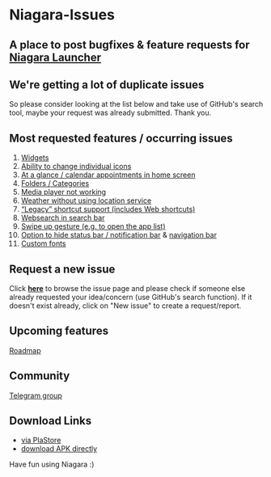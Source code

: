 # Niagara-Issues
## A place to post bugfixes & feature requests for [Niagara Launcher](https://play.google.com/store/apps/details?id=bitpit.launcher "Play Store")

## We're getting a lot of duplicate issues
So please consider looking at the list below and take use of GitHub's search tool, maybe your request was already submitted. Thank you.

## Most requested features / occurring issues
<ol>
  <li><a href="https://github.com/8bitPit/Niagara-Issues/issues/117">Widgets</a></li>
  <li><a href="https://github.com/8bitPit/Niagara-Issues/issues/4">Ability to change individual icons</a></li>
  <li><a href="https://github.com/8bitPit/Niagara-Issues/issues/55">At a glance / calendar appointments in home screen</a></li> 
  <li><a href="https//github.com/8bitPit/Niagara-Issues/issues/13">Folders / Categories</a></li>
  <li><a href="https://github.com/8bitPit/Niagara-Issues/issues/485">Media player not working</a></li>
  <li><a href="https://github.com/8bitPit/Niagara-Issues/issues/179">Weather without using location service</a></li>
  <li><a href="https://github.com/8bitPit/Niagara-Issues/issues/62">&ldquo;Legacy&rdquo; shortcut support (includes Web shortcuts)</a></li>
  <li><a href="https://github.com/8bitPit/Niagara-Issues/issues/58"</a>Websearch in search bar</li><li><a href="https://github.com/8bitPit/Niagara-Issues/issues/122"</a>Swipe up gesture (e.g. to open the app list)</li><li><a href="https://github.com/8bitPit/Niagara-Issues/issues/101">Option to hide status bar / notification bar</a> &amp; <a href="https://github.com/8bitPit/Niagara-Issues/issues/43">navigation bar</a></li><li><a href="https://github.com/8bitPit/Niagara-Issues/issues/191">Custom fonts</a></li>
</ol>

## Request a new issue

Click [**here**](https://github.com/8bitPit/Niagara-Issues/issues "Issues") to browse the issue page and please check if someone else already requested your idea/concern (use GitHub's search function). If it doesn't exist already, click on "New issue" to create a request/report.

## Upcoming features
[Roadmap](https://github.com/8bitPit/Niagara-Issues/releases)

## Community

[Telegram group](https://t.me/niagara_launcher "niagara_launcher")

## Download Links
- [via PlaStore](https://play.google.com/store/apps/details?id=bitpit.launcher "Play Store")
- [download APK directly](https://github.com/8bitPit/Niagara-Issues/releases "via GitHub")

Have fun using Niagara :)
